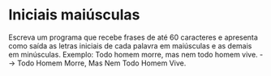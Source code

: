 # Iniciais maiúsculas #

Escreva um programa que recebe frases de até 60 caracteres e apresenta como saída as letras iniciais de cada palavra em maiúsculas e as demais em minúsculas. Exemplo: Todo homem morre, mas nem todo homem vive. --> Todo Homem Morre, Mas Nem Todo Homem Vive.
